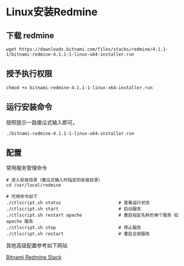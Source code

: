 # Linux安装Redmine

## 下载 redmine

```
wget https://downloads.bitnami.com/files/stacks/redmine/4.1.1-1/bitnami-redmine-4.1.1-1-linux-x64-installer.run
```

## 授予执行权限

```
chmod +x bitnami-redmine-4.1.1-1-linux-x64-installer.run
```

## 运行安装命令

按照提示一路傻瓜式输入即可。

```
./bitnami-redmine-4.1.1-1-linux-x64-installer.run
```
## 配置
常用服务管理命令
```
# 进入安装目录（傻瓜式输入时指定的安装目录）
cd /usr/local/redmine

# 可用命令如下
./ctlscript.sh status                      # 查看运行状态
./ctlscript.sh start                       # 启动服务
./ctlscript.sh restart apache              # 重启指定名称的单个服务 如 apache 服务
./ctlscript.sh stop                        # 停止服务 
./ctlscript.sh restart                     # 重启全部服务
```
其他高级配置参考如下网站

[Bitnami Redmine Stack](https://docs.bitnami.com/general/apps/redmine/)

